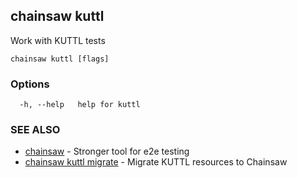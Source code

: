 ## chainsaw kuttl

Work with KUTTL tests

```
chainsaw kuttl [flags]
```

### Options

```
  -h, --help   help for kuttl
```

### SEE ALSO

* [chainsaw](chainsaw.md)	 - Stronger tool for e2e testing
* [chainsaw kuttl migrate](chainsaw_kuttl_migrate.md)	 - Migrate KUTTL resources to Chainsaw

